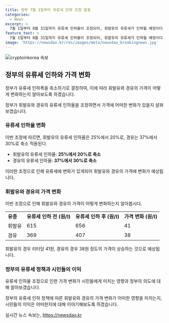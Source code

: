 ```yaml
---
title: 정부 7월 1일부터 유류세 인하 조정 발표
categories:
  - News
excerpt: >
  7월 1일부터 8월 31일까지 유류세 인하율이 조정되어, 휘발유의 유류세가 인하될 예정이다. 이로 인해 휘발유는 리터(ℓ)당 41원 정도, 경유는 38원 정도 인상될 것으로 보인다. 서울 서초구의 만남의광장 알뜰주유소에서는 시민들이 차량에 주유를 하는 모습이 포착되었다.
feature_text: >
  7월 1일부터 8월 31일까지 유류세 인하율이 조정되어, 휘발유의 유류세가 인하될 예정이다. 이로 인해 휘발유는 리터(ℓ)당 41원 정도, 경유는 38원 정도 인상될 것으로 보인다. 서울 서초구의 만남의광장 알뜰주유소에서는 시민들이 차량에 주유를 하는 모습이 포착되었다.
image: 'https://newsdao.kr/res/images/meta/newsdao_breakingnews.jpg'
---
```


<p><img src="https://newsdao.kr/res/images/meta/newsdao_breakingnews.jpg" alt="cryptoinkorea 속보" /></p>

<h2 data-ke-size="size26">정부의 유류세 인하와 가격 변화</h2>

<p>정부가 유류세 인하폭을 축소하기로 결정하여, 이에 따라 휘발유와 경유의 가격이 어떻게 변화하는지 알아보도록 하겠습니다.</p>

<p data-ke-size="size16">정부가 휘발유와 경유의 유류세 인하율을 조정하면서 가격에 어떠한 변화가 있을지 살펴보겠습니다.</p>

<h3>유류세 인하율 변화</h3>

<p>이번 조정에 따르면, 휘발유의 유류세 인하율은 25%에서 20%로, 경유는 37%에서 30%로 축소 적용된다.</p>

<ul>
  <li>휘발유의 유류세 인하율: <b>25%에서 20%로 축소</b></li>
  <li>경유의 유류세 인하율: <b>37%에서 30%로 축소</b></li>
</ul>

<p data-ke-size="size16">이러한 조정으로 인해 유류세에 변화가 있게되어 휘발유와 경유의 가격에 변화가 예상됩니다.</p>

<h3>휘발유와 경유의 가격 변화</h3>

<p>이번 조정으로 인해 휘발유와 경유의 가격이 어떻게 변화하는지 알아봅시다.</p>

<table>
  <tr>
    <td><b>유종</b></td>
    <td><b>유류세 인하 전 (원/l)</b></td>
    <td><b>유류세 인하 후 (원/l)</b></td>
    <td><b>가격 변화 (원/l)</b></td>
  </tr>
  <tr>
    <td>휘발유</td>
    <td>615</td>
    <td>656</td>
    <td>41</td>
  </tr>
  <tr>
    <td>경유</td>
    <td>369</td>
    <td>407</td>
    <td>38</td>
  </tr>
</table>

<p data-ke-size="size16">휘발유의 경우 리터당 41원, 경유의 경우 38원 정도의 가격이 상승하는 것으로 예상됩니다.</p>

<h3>정부의 유류세 정책과 시민들의 이익</h3>

<p>유류세 인하율 조정으로 인한 가격 변화가 시민들에게 미치는 영향과 정부의 의도에 대해 알아보겠습니다.</p>

<p data-ke-size="size16">정부의 유류세 인하 정책에 따른 휘발유와 경유의 가격 변화가 어떠한 영향을 미치는지, 시민들의 이익은 어떠한지에 대해 이야기해보도록 하겠습니다.</p>
실시간 뉴스 속보는, <a href="https://newsdao.kr" rel="dofollow">https://newsdao.kr</a>


